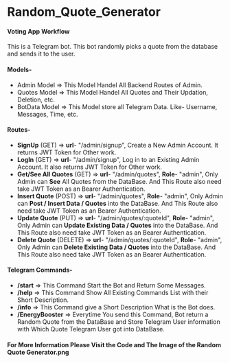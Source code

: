 # Random_Quote_Generator

#### Voting App Workflow

This is a Telegram bot. This bot randomly picks a quote from the database and sends it to the user.

#### Models- 
- Admin Model => This Model Handel All Backend Routes of Admin.
- Quotes Model => This Model Handel All Quotes and Their Updation, Deletion, etc.
- BotData Model => This Model store all Telegram Data. Like- Username, Messages, Time, etc.

#### Routes-
- **SignUp** (GET) => **url**- "/admin/signup", Create a New Admin Account. It returns JWT Token for Other work.
- **LogIn** (GET) => **url**- "/admin/signup", Log in to an Existing Admin Account. It also returns JWT Token for Other work.
- **Get/See All Quotes** (GET) => **url**- "/admin/quotes", **Role**- "admin", Only Admin can **See** All Quotes from the DataBase. And This Route also need take JWT Token as an Bearer Authentication.
- **Insert Quote** (POST) => **url**- "/admin/quotes", **Role**- "admin", Only Admin can **Post / Insert Data / Quotes** into the DataBase. And This Route also need take JWT Token as an Bearer Authentication.
- **Update Quote** (PUT) => **url**- "/admin/quotes/:quoteId", **Role**- "admin", Only Admin can **Update Existing Data / Quotes** into the DataBase. And This Route also need take JWT Token as an Bearer Authentication.
- **Delete Quote** (DELETE) => **url**- "/admin/quotes/:quoteId", **Role**- "admin", Only Admin can **Delete Existing Data / Quotes** into the DataBase. And This Route also need take JWT Token as an Bearer Authentication.

#### Telegram Commands-
- **/start** => This Command Start the Bot and Return Some Messages.
- **/help** => This Command Show All Existing Commands List with their Short Description.
- **/info** => This Command give a Short Description What is the Bot does.
- **/EnergyBooster** => Everytime You send this Command, Bot return a Random Quote from the DataBase and Store Telegram User information with Which Quote Telegram User got into DataBase.

#### For More Information Please Visit the Code and The Image of the Random Quote Generator.png ####